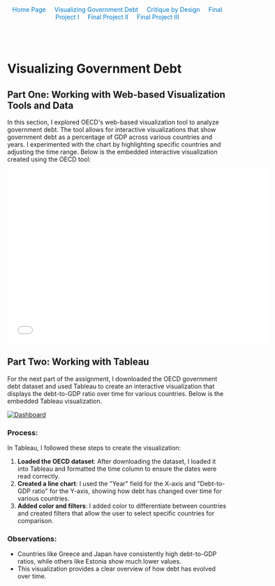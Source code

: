 <div style="text-align: center; margin-bottom: 20px;">
  <a href="https://cmustudent.github.io/tswd-portfolio-templates/" style="text-decoration: none; color: #007acc;">Home Page</a>&nbsp;&nbsp;&nbsp;&nbsp;
  <a href="visualizing-government-debt.md" style="text-decoration: none; color: #007acc;">Visualizing Government Debt</a>&nbsp;&nbsp;&nbsp;&nbsp;
  <a href="critique-by-design.md" style="text-decoration: none; color: #007acc;">Critique by Design</a>&nbsp;&nbsp;&nbsp;&nbsp;
  <a href="final-project-part-one.md" style="text-decoration: none; color: #007acc;">Final Project I</a>&nbsp;&nbsp;&nbsp;&nbsp;
  <a href="final-project-part-two.md" style="text-decoration: none; color: #007acc;">Final Project II</a>&nbsp;&nbsp;&nbsp;&nbsp;
  <a href="final-project-part-three.md" style="text-decoration: none; color: #007acc;">Final Project III</a>
</div>
<br>
<br>

# Visualizing Government Debt

## Part One: Working with Web-based Visualization Tools and Data

In this section, I explored OECD's web-based visualization tool to analyze government debt. The tool allows for interactive visualizations that show government debt as a percentage of GDP across various countries and years. I experimented with the chart by highlighting specific countries and adjusting the time range. Below is the embedded interactive visualization created using the OECD tool:

<!-- Embed your first visualization from OECD -->
<iframe src="EMBED_CODE_FROM_OECD" width="600" height="400" frameborder="0"></iframe>

## Part Two: Working with Tableau

For the next part of the assignment, I downloaded the OECD government debt dataset and used Tableau to create an interactive visualization that displays the debt-to-GDP ratio over time for various countries. Below is the embedded Tableau visualization.

<!-- Embed your Tableau visualization -->
<script type="text/javascript">                    
  var divElement = document.getElementById('viz1657854513007');                    
  var vizElement = divElement.getElementsByTagName('object')[0];                    
  vizElement.style.width = '100%'; vizElement.style.height = (divElement.offsetWidth * 0.75) + 'px';                    
  var scriptElement = document.createElement('script');                    
  scriptElement.src = 'https://public.tableau.com/javascripts/api/viz_v1.js';                    
  vizElement.parentNode.insertBefore(scriptElement, vizElement);                
</script>

<div class='tableauPlaceholder' id='viz1657854513007' style='position: relative'>
    <noscript>
        <a href='https://public.tableau.com/views/VisualizingGovernmentDebt/VisualizingGovernmentDebt'>
        <img alt='Dashboard' src='https://public.tableau.com/static/images/Vi/VisualizingGovernmentDebt/1_rss.png'></a>
    </noscript>
    <object class='tableauViz' width='1152' height='547' style='display:none;'>
        <param name='host_url' value='https://public.tableau.com/' /> 
        <param name='embed_code_version' value='3' />
        <param name='site_root' value='' />
        <param name='name' value='VisualizingGovernmentDebt' />
        <param name='tabs' value='no' />
        <param name='toolbar' value='yes' />
    </object>
</div>

### Process:

In Tableau, I followed these steps to create the visualization:
1. **Loaded the OECD dataset**: After downloading the dataset, I loaded it into Tableau and formatted the time column to ensure the dates were read correctly.
2. **Created a line chart**: I used the "Year" field for the X-axis and "Debt-to-GDP ratio" for the Y-axis, showing how debt has changed over time for various countries.
3. **Added color and filters**: I added color to differentiate between countries and created filters that allow the user to select specific countries for comparison.
   
### Observations:
- Countries like Greece and Japan have consistently high debt-to-GDP ratios, while others like Estonia show much lower values.
- This visualization provides a clear overview of how debt has evolved over time.
